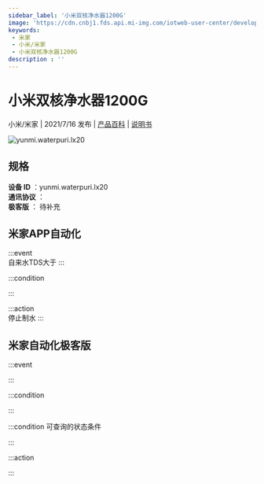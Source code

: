 ```yaml
---
sidebar_label: '小米双核净水器1200G'
image: 'https://cdn.cnbj1.fds.api.mi-img.com/iotweb-user-center/developer_1679047903942lNIRVfsd.png?GalaxyAccessKeyId=AKVGLQWBOVIRQ3XLEW&Expires=9223372036854775807&Signature=Od5ZbEKxAU+KklTZ8bNr8jCCO3Q='
keywords: 
 - 米家
 - 小米/米家
 - 小米双核净水器1200G
description : ''
---
```

# 小米双核净水器1200G

小米/米家 | 2021/7/16 发布 | [产品百科](https://home.mi.com/webapp/content/baike/product/index.html?model=yunmi.waterpuri.lx20/) | [说明书](https://home.mi.com/views/introduction.html?model=yunmi.waterpuri.lx20&region=cn)

![yunmi.waterpuri.lx20](https://cdn.cnbj1.fds.api.mi-img.com/iotweb-user-center/developer_1679047903942lNIRVfsd.png?GalaxyAccessKeyId=AKVGLQWBOVIRQ3XLEW&Expires=9223372036854775807&Signature=Od5ZbEKxAU+KklTZ8bNr8jCCO3Q=)

## 规格  
> 
**设备 ID** ：yunmi.waterpuri.lx20  
**通讯协议** ：  
**极客版**  ： 待补充 


## 米家APP自动化  

:::event  
自来水TDS大于
:::

:::condition  

:::

:::action   
停止制水
:::

## 米家自动化极客版  

:::event  

:::

:::condition  

:::

:::condition 可查询的状态条件  

:::

:::action  

:::

        
